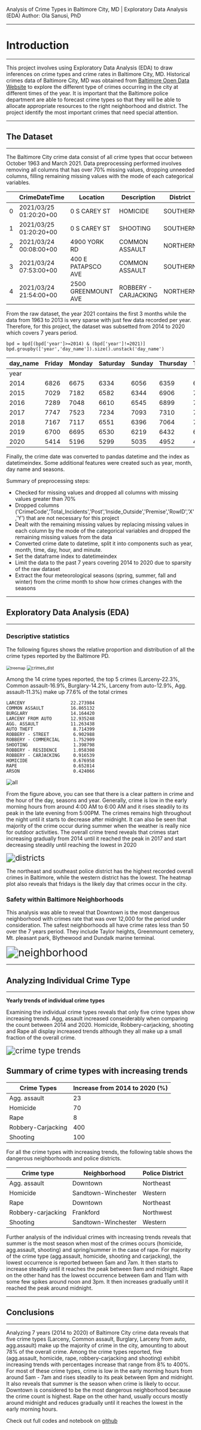 

Analysis of Crime Types in Baltimore City, MD | Exploratory Data Analysis (EDA) Author: Ola Sanusi, PhD

------

# Introduction

___

This project involves using Exploratory Data Analysis (EDA) to draw inferences on crime types and crime rates in Baltimore City, MD. Historical crimes data of Baltimore City, MD was obtained from [Baltimore Open Data Website](https://data.baltimorecity.gov/datasets/part1-crime-data/data?geometry=-86.354%2C37.108%2C-71.534%2C40.112) to explore the different type of crimes occurring in the city at different times of the year. It is important that the Baltimore police department are able to forecast crime types so that they will be able to allocate appropriate resources to the right neighborhood and district. The project identify the most important crimes that need special attention.

___

## The Dataset

___

The Baltimore City crime data consist of all crime types that occur between October 1963 and March 2021. Data preprocessing performed involves removing all columns that has over 70% missing values, dropping unneeded columns, filling remaining missing values with the mode of each categorical variables.

|      | CrimeDateTime          | Location            | Description          | District | Neighborhood   | Latitude | Longitude | GeoLocation        |
| ---- | ---------------------- | ------------------- | -------------------- | -------- | -------------- | -------- | --------- | ------------------ |
| 0    | 2021/03/25 01:20:20+00 | 0 S CAREY ST        | HOMICIDE             | SOUTHERN | UNION SQUARE   | 39.2879  | -76.6382  | (39.2879,-76.6382) |
| 1    | 2021/03/25 01:20:20+00 | 0 S CAREY ST        | SHOOTING             | SOUTHERN | UNION SQUARE   | 39.2879  | -76.6382  | (39.2879,-76.6382) |
| 2    | 2021/03/24 00:08:00+00 | 4900 YORK RD        | COMMON ASSAULT       | NORTHERN | WINSTON-GOVANS | 39.3480  | -76.6096  | (39.348,-76.6096)  |
| 3    | 2021/03/24 07:53:00+00 | 400 E PATAPSCO AVE  | COMMON ASSAULT       | SOUTHERN | BROOKLYN       | 39.2372  | -76.6049  | (39.2372,-76.6049) |
| 4    | 2021/03/24 21:54:00+00 | 2500 GREENMOUNT AVE | ROBBERY - CARJACKING | NORTHERN | HARWOOD        | 39.3182  | -76.6095  | (39.3182,-76.6095) |

From the raw dataset, the year 2021 contains the first 3 months while the data from 1963 to 2013 is very sparse with just few data recorded per year. Therefore, for this project, the dataset was subsetted from 2014 to 2020 which covers 7 years period. 

```
bpd = bpd[(bpd['year']>=2014) & (bpd['year']!=2021)] 
bpd.groupby(['year','day_name']).size().unstack('day_name')
```

| day_name | Friday | Monday | Saturday | Sunday | Thursday | Tuesday | Wednesday |
| -------- | ------ | ------ | -------- | ------ | -------- | ------- | --------- |
| year     |        |        |          |        |          |         |           |
| 2014     | 6826   | 6675   | 6334     | 6056   | 6359     | 6331    | 6487      |
| 2015     | 7029   | 7182   | 6582     | 6344   | 6906     | 7034    | 6757      |
| 2016     | 7289   | 7048   | 6610     | 6545   | 6899     | 7055    | 6984      |
| 2017     | 7747   | 7523   | 7234     | 7093   | 7310     | 7363    | 7550      |
| 2018     | 7167   | 7117   | 6551     | 6396   | 7064     | 7026    | 6857      |
| 2019     | 6700   | 6695   | 6530     | 6219   | 6432     | 6795    | 6616      |
| 2020     | 5414   | 5196   | 5299     | 5035   | 4952     | 4889    | 4961      |

Finally, the crime date was converted to pandas datetime and the index as datetimeindex. Some additional features were created such as year, month, day name and seasons.

Summary of preprocessing steps:

- Checked for missing values and dropped all columns with missing values greater than 70%
- Dropped columns ('CrimeCode','Total_Incidents','Post','Inside_Outside','Premise','RowID','X','Y') that are not necessary for this project
- Dealt with the remaining missing values by replacing missing values in each column by the mode of the categorical variables and dropped the remaining missing values from the data
- Converted crime date to datetime, split it into components such as year, month, time, day, hour, and minute.
- Set the dataframe index to datetimeindex
- Limit the data to the past 7 years covering 2014 to 2020 due to sparsity of the raw dataset
- Extract the four meteorological seasons (spring, summer, fall and winter) from the crime month to show how crimes changes with the seasons

___

## Exploratory Data Analysis (EDA)

___

### Descriptive statistics

The following figures shows the relative proportion and distribution of all the crime types reported by the Baltimore PD.

<img src="C:\Users\lanre\Pictures\baltimore_crime.png" alt="treemap" style="zoom:72%;" />



<img src="C:\Users\lanre\Pictures\crimes_dist.png" alt="crimes_dist" style="zoom:80%;" />



Among the 14 crime types reported, the top 5 crimes (Larceny-22.3%, Common assault-16.9%, Burglary-14.2%, Larceny from auto-12.9%, Agg. assault-11.3%) make up 77.6% of the total crimes

```
LARCENY                 22.273984
COMMON ASSAULT          16.865132
BURGLARY                14.164420
LARCENY FROM AUTO       12.935248
AGG. ASSAULT            11.263438
AUTO THEFT               8.714399
ROBBERY - STREET         6.902988
ROBBERY - COMMERCIAL     1.752909
SHOOTING                 1.398798
ROBBERY - RESIDENCE      1.058308
ROBBERY - CARJACKING     0.916539
HOMICIDE                 0.676958
RAPE                     0.652814
ARSON                    0.424066
```



![all](C:\Users\lanre\Pictures\all_crimes.png)



From the figure above, you can see that there is a clear pattern in crime and the hour of the day, seasons and year. Generally, crime is low in the early morning hours from around 4:00 AM to 6:00 AM and it rises steadily to its peak in the late evening from 5:00PM. The crimes remains high throughout the night until it starts to decrease after midnight. It can also be seen that majority of the crime occur during summer when the weather is really nice for outdoor activities. The overall crime trend reveals that crimes start increasing gradually from 2014 until it reached the peak in 2017 and start decreasing steadily until reaching the lowest in 2020

<img src="C:\Users\lanre\Pictures\districts.png" alt="districts" style="zoom:150%;" />

The northeast and southeast police district has the highest recorded overall crimes in Baltimore, while the western district has the lowest. The heatmap plot also reveals that  fridays is the likely day that crimes occur in the city.

###  Safety within Baltimore Neighborhoods

This analysis was able to reveal that Downtown is the most dangerous neighborhood with crimes rate that was over 12,000 for the period under consideration. The safest neighborhoods all have crime rates less than 50 over the 7 years period. They include Taylor heights, Greenmount cemetery, Mt. pleasant park, Blythewood and Dundalk marine terminal.

<img src="C:\Users\lanre\Pictures\all_neighborhood.png" alt="neighborhood" style="zoom:200%;" />

___

## Analyzing Individual Crime Type

___

**Yearly trends of individual crime types**

Examining the individual crime types reveals that only five crime types show increasing trends. Agg, assault increased conseiderably when comparing the count between 2014 and 2020. Homicide, Robbery-carjacking, shooting and Rape all display increased trends although they all make up a small fraction of the overall crime. 



<img src="C:\Users\lanre\Pictures\crime_type_trend.png" alt="crime type trends" style="zoom:150%;" />

## Summary of crime types with increasing trends



| Crime Types        | Increase from 2014 to 2020 (%) |
| ------------------ | ------------------------------ |
| Agg. assault       | 23                             |
| Homicide           | 70                             |
| Rape               | 8                              |
| Robbery-Carjacking | 400                            |
| Shooting           | 100                            |

For all the crime types with increasing trends, the following table shows the dangerous neighborhoods and police districts.

| Crime type         | Neighborhood        | Police District |
| ------------------ | ------------------- | --------------- |
| Agg. assault       | Downtown            | Northeast       |
| Homicide           | Sandtown-Winchester | Western         |
| Rape               | Downtown            | Northeast       |
| Robbery-carjacking | Frankford           | Northwest       |
| Shooting           | Sandtown-Winchester | Western         |

Further analysis of the individual crimes with increasing trends reveals that summer is the most season when most of the crimes occurs (homicide, agg.assault, shooting) and spring/summer in the case of rape. For majority of the crime type (agg.assault, homicide, shooting and carjacking), the lowest occurrence is reported between 5am and 7am. It then starts to increase steadily until it reaches the peak between 9am and midnight.  Rape on the other hand has the lowest occurrence between 6am and 11am with some few spikes around noon and 3pm. It then increases gradually until it reached the peak around midnight. 

___

## Conclusions

___

Analyzing 7 years (2014 to 2020) of Baltimore City crime data reveals that five crime types (Larceny, Common assault, Burglary, Larceny from auto, agg.assault) make up the majority of crime in the city, amounting to about 78% of the overall crime. Among the crime types reported, five (agg.assault, homicide, rape, robbery-carjacking and shooting) exhibit increasing trends with percentages increase that range from 8% to 400%. For most of these crime types, crime is low in the early morning hours from around 5am - 7am and rises steadily to its peak between 9pm and midnight.  It also reveals that summer is the season when crime is likely to occur. Downtown is considered to be the most dangerous neighborhood because the crime count is highest. Rape on the other hand, usually occurs mostly around midnight and reduces gradually until it reaches the lowest in the early morning hours.



Check out full codes and notebook on [github](https://github.com/oasanusi/Baltimore-City-Crime-Analysis-)

